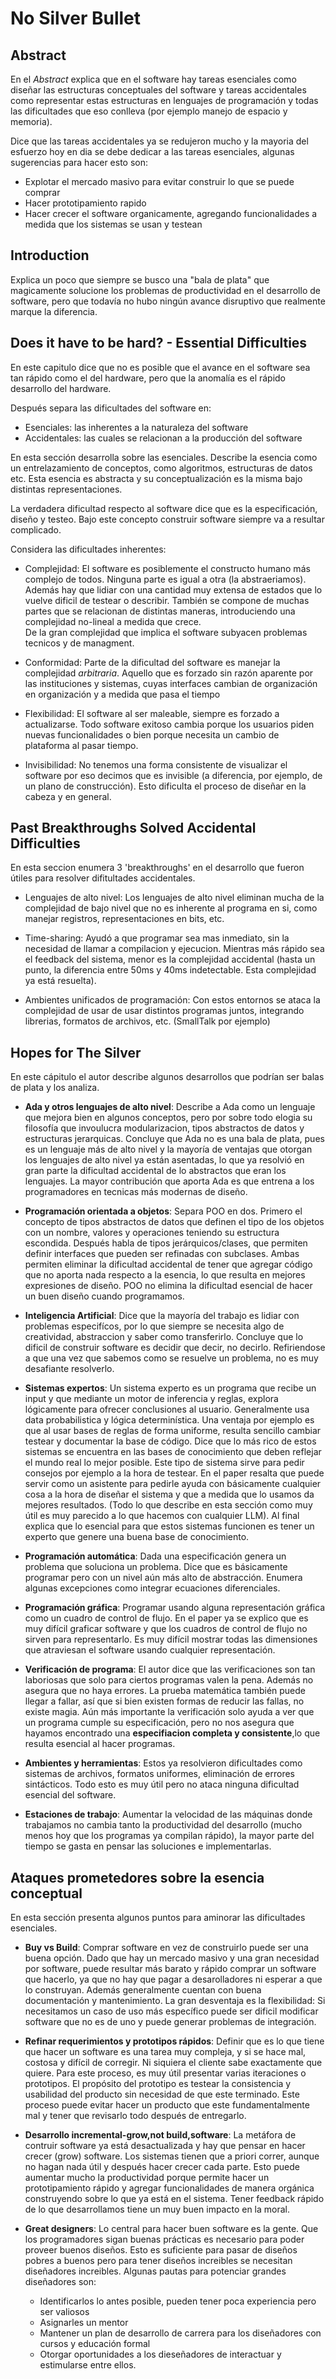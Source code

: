 # No Silver Bullet

## Abstract

En el _Abstract_ explica que en el software hay tareas esenciales como diseñar las estructuras conceptuales del software y tareas accidentales como representar estas estructuras en lenguajes de programación y todas las dificultades que eso conlleva (por ejemplo manejo de espacio y memoria).

Dice que las tareas accidentales ya se redujeron mucho y la mayoria del esfuerzo hoy en dia se debe dedicar a las tareas esenciales, algunas sugerencias para hacer esto son:

- Explotar el mercado masivo para evitar construir lo que se puede comprar
- Hacer prototipamiento rapido
- Hacer crecer el software organicamente, agregando funcionalidades a medida que los sistemas se usan y testean

## Introduction

Explica un poco que siempre se busco una "bala de plata" que magicamente solucione los problemas de productividad en el desarrollo de software, pero que todavía no hubo ningún avance disruptivo que realmente marque la diferencia.

## Does it have to be hard? - Essential Difficulties

En este capitulo dice que no es posible que el avance en el software sea tan rápido como el del hardware, pero que la anomalía es el rápido desarrollo del hardware.

Después separa las dificultades del software en:

- Esenciales: las inherentes a la naturaleza del software
- Accidentales: las cuales se relacionan a la producción del software

En esta sección desarrolla sobre las esenciales.
Describe la esencia como un entrelazamiento de conceptos, como algoritmos, estructuras de datos etc. Esta esencia es abstracta y su conceptualización es la misma bajo distintas representaciones.

La verdadera dificultad respecto al software dice que es la especificación, diseño y testeo.
Bajo este concepto construir software siempre va a resultar complicado.

Considera las dificultades inherentes:

- Complejidad:
  El software es posiblemente el constructo humano más complejo de todos. Ninguna parte es igual a otra (la abstraeriamos). Además hay que lidiar con una cantidad muy extensa de estados que lo vuelve dificil de testear o describir. También se compone de muchas partes que se relacionan de distintas maneras, introduciendo una complejidad no-lineal a medida que crece.  
  De la gran complejidad que implica el software subyacen problemas tecnicos y de managment.

- Conformidad:
  Parte de la dificultad del software es manejar la complejidad _arbitraria_. Aquello que es
  forzado sin razón aparente por las instituciones y sistemas, cuyas interfaces cambian
  de organización en organización y a medida que pasa el tiempo

- Flexibilidad:
  El software al ser maleable, siempre es forzado a actualizarse. Todo software exitoso cambia porque los usuarios piden nuevas funcionalidades o bien porque necesita un cambio de plataforma al pasar tiempo.

- Invisibilidad:
  No tenemos una forma consistente de visualizar el software por eso decimos que es invisible (a diferencia, por ejemplo, de un plano de construcción). Esto dificulta el proceso
  de diseñar en la cabeza y en general.

## Past Breakthroughs Solved Accidental Difficulties

En esta seccion enumera 3 'breakthroughs' en el desarrollo que fueron útiles para resolver difitultades accidentales.

- Lenguajes de alto nivel:
  Los lenguajes de alto nivel eliminan mucha de la complejidad de bajo nivel que no es inherente al programa en si,
  como manejar registros, representaciones en bits, etc.

- Time-sharing:
  Ayudó a que programar sea mas inmediato, sin la necesidad de llamar a compilacion y ejecucion.
  Mientras más rápido sea el feedback del sistema, menor es la complejidad accidental (hasta un punto, la diferencia entre 50ms y 40ms indetectable. Esta complejidad ya está resuelta).

- Ambientes unificados de programación:
  Con estos entornos se ataca la complejidad de usar de usar distintos programas juntos, integrando librerias, formatos de archivos, etc. (SmallTalk por ejemplo)

## Hopes for The Silver

En este cápitulo el autor describe algunos desarrollos que podrían ser balas de plata y los analiza.

- **Ada y otros lenguajes de alto nivel**: Describe a Ada como un lenguaje que mejora bien en algunos conceptos, pero por sobre todo elogia su filosofía que invoulucra modularizacion, tipos abstractos de datos y estructuras jerarquicas. Concluye que Ada no es una bala de plata, pues es un lenguaje más de alto nivel y la mayoría de ventajas que otorgan los lenguajes de alto nivel ya están asentadas, lo que ya resolvió en gran parte la dificultad accidental de lo abstractos que eran los lenguajes. La mayor contribución que aporta Ada es que entrena a los programadores en tecnicas más modernas de diseño.

- **Programación orientada a objetos**: Separa POO en dos. Primero el concepto de tipos abstractos de datos que definen el tipo de los objetos con un nombre, valores y operaciones teniendo su estructura escondida. Después habla de tipos jerárquicos/clases, que permiten definir interfaces que pueden ser refinadas con subclases. Ambas permiten eliminar la dificultad accidental de tener que agregar código que no aporta nada respecto a la esencia, lo que resulta en mejores expresiones de diseño. POO no elimina la dificultad esencial de hacer un buen diseño cuando programamos.

- **Inteligencia Artificial**: Dice que la mayoría del trabajo es lidiar con problemas especifícos, por lo que siempre se necesita algo de creatividad, abstraccion y saber como transferirlo. Concluye que lo dificil de construir software es decidir que decir, no decirlo. Refiriendose a que una vez que sabemos como se resuelve un problema, no es muy desafiante resolverlo.

- **Sistemas expertos**: Un sistema experto es un programa que recibe un input y que mediante un motor de inferencia y reglas, explora lógicamente para ofrecer conclusiones al usuario. Generalmente usa data probabilistica y lógica determinística. Una ventaja por ejemplo es que al usar bases de reglas de forma uniforme, resulta sencillo cambiar testear y documentar la base de código. Dice que lo más rico de estos sistemas se encuentra en las bases de conocimiento que deben reflejar el mundo real lo mejor posible. Este tipo de sistema sirve para pedir consejos por ejemplo a la hora de testear. En el paper resalta que puede servir como un asistente para pedirle ayuda con básicamente cualquier cosa a la hora de diseñar el sistema y que a medida que lo usamos da mejores resultados. (Todo lo que describe en esta sección como muy útil es muy parecido a lo que hacemos con cualquier LLM). Al final explica que lo esencial para que estos sistemas funcionen es tener un experto que genere una buena base de conocimiento.

- **Programación automática**: Dada una especificación genera un problema que soluciona un problema. Dice que es básicamente programar pero con un nivel aún más alto de abstracción. Enumera algunas excepciones como integrar ecuaciones diferenciales.

- **Programación gráfica**: Programar usando alguna representación gráfica como un cuadro de control de flujo. En el paper ya se explico que es muy difícil graficar software y que los cuadros de control de flujo no sirven para representarlo. Es muy difícil mostrar todas las dimensiones que atraviesan el software usando cualquier representación.

- **Verificación de programa**: El autor dice que las verificaciones son tan laboriosas que solo para ciertos programas valen la pena. Además no asegura que no haya errores. La prueba matemática también puede llegar a fallar, así que si bien existen formas de reducir las fallas, no existe magia. Aún más importante la verificación solo ayuda a ver que un programa cumple su especificación, pero no nos asegura que hayamos encontrado una **especifiacion completa y consistente**,lo que resulta esencial al hacer programas.

- **Ambientes y herramientas**: Estos ya resolvieron dificultades como sistemas de archivos, formatos uniformes, eliminación de errores sintácticos. Todo esto es muy útil pero no ataca ninguna dificultad esencial del software.

- **Estaciones de trabajo**: Aumentar la velocidad de las máquinas donde trabajamos no cambia tanto la productividad del desarrollo (mucho menos hoy que los programas ya compilan rápido), la mayor parte del tiempo se gasta en pensar las soluciones e implementarlas.

## Ataques prometedores sobre la esencia conceptual

En esta sección presenta algunos puntos para aminorar las dificultades esenciales.

- **Buy vs Build**: Comprar software en vez de construirlo puede ser una buena opción. Dado que hay un mercado masivo y una gran necesidad por software, puede resultar más barato y rápido comprar un software que hacerlo, ya que no hay que pagar a desarolladores ni esperar a que lo construyan. Además generalmente cuentan con buena documentación y mantenimiento. La gran desventaja es la flexibilidad: Si necesitamos un caso de uso más específico puede ser dificil modificar software que no es de uno y puede generar problemas de integración.

- **Refinar requerimientos y prototipos rápidos**: Definir que es lo que tiene que hacer un software es una tarea muy compleja, y si se hace mal, costosa y difícil de corregir. Ni siquiera el cliente sabe exactamente que quiere. Para este proceso, es muy útil presentar varias iteraciones o prototipos. El propósito del prototipo es testear la consistencia y usabilidad del producto sin necesidad de que este terminado. Este proceso puede evitar hacer un producto que este fundamentalmente mal y tener que revisarlo todo después de entregarlo.

- **Desarrollo incremental-grow,not build,software**: La metáfora de contruir software ya está desactualizada y hay que pensar en hacer crecer (grow) software. Los sistemas tienen que a priori correr, aunque no hagan nada útil y después hacer crecer cada parte. Esto puede aumentar mucho la productividad porque permite hacer un prototipamiento rápido y agregar funcionalidades de manera orgánica construyendo sobre lo que ya está en el sistema. Tener feedback rápido de lo que desarrollamos tiene un muy buen impacto en la moral.

- **Great designers**: Lo central para hacer buen software es la gente. Que los programadores sigan buenas prácticas es necesario para poder proveer buenos diseños. Esto es suficiente para pasar de diseños pobres a buenos pero para tener diseños increibles se necesitan diseñadores increibles. Algunas pautas para potenciar grandes diseñadores son:
  - Identificarlos lo antes posible, pueden tener poca experiencia pero ser valiosos
  - Asignarles un mentor
  - Mantener un plan de desarrollo de carrera para los diseñadores con cursos y educación formal
  - Otorgar oportunidades a los dieseñadores de interactuar y estimularse entre ellos.
